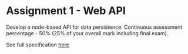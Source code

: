 
Assignment 1 - Web API
=======


Develop a node-based API for data persistence. Continuous assessment percentage - 50% (25% of your overall mark including final exam).

See full specification [here](./files/assignment1.pdf) 